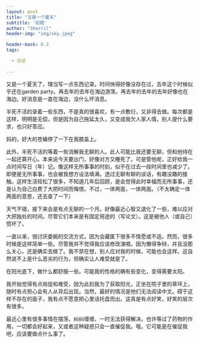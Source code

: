 ```yaml
---
layout: post
title: "又是一个夏天"
subtitle: '如题'
author: "Sherril"
header-img: "img/sky.jpeg"

header-mask: 0.3
tags:

  - 日记
  
---
```


又是一个夏天了，理当写一点东西记录。时间快得好像没存在过，去年这个时候似乎还在garden party。再去年的去年在海边游荡，再去年的去年的去年好像也在海边。好消息是一直在海边，没什么坏消息。

半死不活的录着一些东西，不是真的很喜欢，有一点敷衍，又非得去做。每次都是这样，明明是无偿，但是因为自己拖延太久，又变成我欠人家人情，别人提什么要求，也只好答应。

妈的，好大的苍蝇停了一下在我膝盖上。

此外，半死不活的等着一些消解我无聊的人。此人可能比我还要无聊，但和他待在一起还算开心。本来说今天要出门，好像对方又睡死了。可是管他呢，正好给我一点时间写日（年）记。像这样无所事事的时刻，似乎在过去一段时间里也减少了。即便是无所事事，也会被我想方设法填满。透过无聊有聊的谈话，有趣没趣的接触。这样生活轻松了很多，不知道几年后回顾，是会觉得此时幸福而无所事事，还是认为自己白费了大把时间而悔恨。不过，一体两面，一体两面。（不太确定一体两面的意思，还去查了一下）

天气不错，接下来会是有点无聊的一个月。好像最近心智又退化了一些，难以应对大把独处的时间。尽管它们本来是有固定用途的（写论文）。这是被他人（或自己）惯坏了。

一直以来，很讨厌委婉的交流方式，因为会藏匿下很多不情愿或不适。然而，很多时候是这样简单一些。尽管我并不觉得我应该修改演唱，因为懒得争辩，并且没那么关心，还是确实去做了。我不禁在想，别人应对我的时候，可能也会这样。这自然说不上是什么恶劣的行为，但确实让人难受就是了。

在阳光底下，做什么都舒服一些。可能我的性格的确有些变化，变得需要太阳。

我开始觉得有点局促和难受，因为此刻我为了获取阳光，正坐在院子里的草坪上，随时有点担心会有人从背后出现。当然，最好的情况是他们无法阅读中文。碍于这样不存在的面子，我有点不愿意把心里话托盘而出。这真是有点好笑，好笑的层次有很多。

最近心里有很多事情在摆荡，纠纠缠缠，一时无法获得解决。也许等过了药物的作用，一切都会好起来，又或者这种疑惑只会一直催促我。哦，它可能是在催促我吧，应该要做点什么事了。
